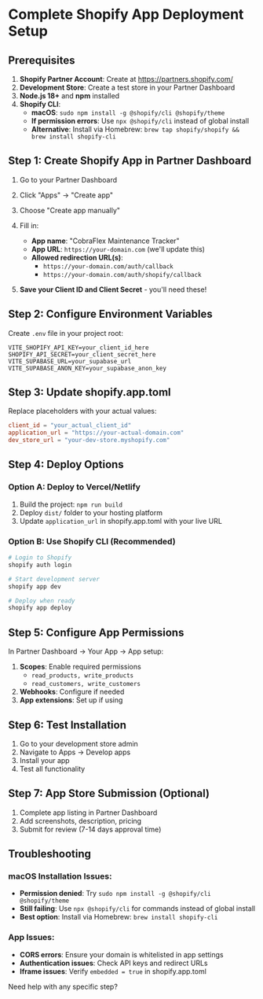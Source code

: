 # Complete Shopify App Deployment Setup

## Prerequisites
1. **Shopify Partner Account**: Create at https://partners.shopify.com/
2. **Development Store**: Create a test store in your Partner Dashboard
3. **Node.js 18+** and **npm** installed
4. **Shopify CLI**: 
   - **macOS**: `sudo npm install -g @shopify/cli @shopify/theme`
   - **If permission errors**: Use `npx @shopify/cli` instead of global install
   - **Alternative**: Install via Homebrew: `brew tap shopify/shopify && brew install shopify-cli`

## Step 1: Create Shopify App in Partner Dashboard

1. Go to your Partner Dashboard
2. Click "Apps" → "Create app"
3. Choose "Create app manually"
4. Fill in:
   - **App name**: "CobraFlex Maintenance Tracker"
   - **App URL**: `https://your-domain.com` (we'll update this)
   - **Allowed redirection URL(s)**:
     - `https://your-domain.com/auth/callback`
     - `https://your-domain.com/auth/shopify/callback`

5. **Save your Client ID and Client Secret** - you'll need these!

## Step 2: Configure Environment Variables

Create `.env` file in your project root:
```env
VITE_SHOPIFY_API_KEY=your_client_id_here
SHOPIFY_API_SECRET=your_client_secret_here
VITE_SUPABASE_URL=your_supabase_url
VITE_SUPABASE_ANON_KEY=your_supabase_anon_key
```

## Step 3: Update shopify.app.toml

Replace placeholders with your actual values:
```toml
client_id = "your_actual_client_id"
application_url = "https://your-actual-domain.com"
dev_store_url = "your-dev-store.myshopify.com"
```

## Step 4: Deploy Options

### Option A: Deploy to Vercel/Netlify
1. Build the project: `npm run build`
2. Deploy `dist/` folder to your hosting platform
3. Update `application_url` in shopify.app.toml with your live URL

### Option B: Use Shopify CLI (Recommended)
```bash
# Login to Shopify
shopify auth login

# Start development server
shopify app dev

# Deploy when ready
shopify app deploy
```

## Step 5: Configure App Permissions

In Partner Dashboard → Your App → App setup:
1. **Scopes**: Enable required permissions
   - `read_products, write_products`
   - `read_customers, write_customers`
2. **Webhooks**: Configure if needed
3. **App extensions**: Set up if using

## Step 6: Test Installation

1. Go to your development store admin
2. Navigate to Apps → Develop apps
3. Install your app
4. Test all functionality

## Step 7: App Store Submission (Optional)

1. Complete app listing in Partner Dashboard
2. Add screenshots, description, pricing
3. Submit for review (7-14 days approval time)

## Troubleshooting

### macOS Installation Issues:
- **Permission denied**: Try `sudo npm install -g @shopify/cli @shopify/theme`
- **Still failing**: Use `npx @shopify/cli` for commands instead of global install
- **Best option**: Install via Homebrew: `brew install shopify-cli`

### App Issues:
- **CORS errors**: Ensure your domain is whitelisted in app settings
- **Authentication issues**: Check API keys and redirect URLs
- **Iframe issues**: Verify `embedded = true` in shopify.app.toml

Need help with any specific step?